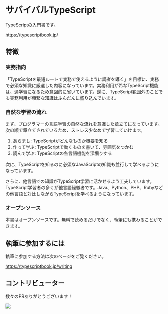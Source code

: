 # サバイバルTypeScript

TypeScriptの入門書です。

https://typescriptbook.jp/

## 特徴

### 実務指向

「TypeScriptを最短ルートで実務で使えるように読者を導く」を目標に、実務で必須な知識に厳選した内容になっています。実務利用が希なTypeScript機能は、過学習になるため意図的に省いています。逆に、TypeScript範囲外のことでも実務利用が頻繁な知識はふんだんに盛り込んでいます。

### 自然な学習の流れ

まず、プログラマーの言語学習の自然な流れを意識した章立てになっています。次の順で章立てされているため、ストレス少なめで学習していけます。

1. あらまし: TypeScriptがどんなものか概要を知る
2. 作って学ぶ: TypeScriptで動くものを書いて、雰囲気をつかむ
3. 読んで学ぶ: TypeScriptの各言語機能を深堀りする

次に、TypeScriptを知るのに必須なJavaScriptの知識も並行して学べるようになっています。

さらに、他言語での知識がTypeScript学習に活かせるよう工夫しています。TypeScript学習者の多くが他言語経験者です。Java、Python、PHP、Rubyなどの他言語と対比しながらTypeScriptを学べるようになっています。

### オープンソース

本書はオープンソースです。無料で読めるだけでなく、執筆にも携わることができます。

## 執筆に参加するには

執筆に参加する方法は次のページをご覧ください。

https://typescriptbook.jp/writing

## コントリビューター

数々のPRありがとうございます！

[![](https://contrib.rocks/image?repo=yytypescript/book)](https://github.com/yytypescript/book/graphs/contributors)
